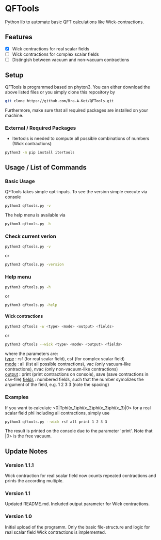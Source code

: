 # QFTools
Python lib to automate basic QFT calculations like Wick-contractions.
## Features
- [x] Wick contractions for real scalar fields
- [ ] Wick contractions for complex scalar fields
- [ ] Distingish between vacuum and non-vacuum contractions
## Setup
QFTools is programmed based on phyton3. You can either download the above listed files or you simply clone this repository by
```bash
git clone https://github.com/Bra-A-Ket/QFTools.git
```
Furthermore, make sure that all required packages are installed on your machine.
### External / Required Packages
- Itertools is needed to compute all possible combinations of numbers (Wick contractions)
```bash
python3 -m pip install itertools
```
## Usage / List of Commands
### Basic Usage
QFTools takes simple opt-inputs. To see the version simple execute via console
```bash
python3 qftools.py -v
```
The help menu is available via
```bash
python3 qftools.py -h
```
### Check current verion
```bash
python3 qftools.py -v
```
or
```bash
python3 qftools.py -version
```
### Help menu
```bash
python3 qftools.py -h
```
or
```bash
python3 qftools.py -help
```
#### Wick contractions
```bash
python3 qftools -w <type> <mode> <output> <fields>
```
or
```bash
python3 qftools --wick <type> <mode> <output> <fields>
```
where the parameters are:\
<ins>type</ins> : rsf (for real scalar field), csf (for complex scalar field)\
<ins>mode</ins> : all (list all possible contractions), vac (only vacuum-like contractions), nvac (only non-vacuum-like contractions)\
<ins>output</ins> : print (print contractions on console), save (save contractions in csv-file)
<ins>fields</ins> : numbered fields, such that the number symolizes the argument of the field, e.g. 1 2 3 3 (note the spacing)
### Examples
If you want to calculate <0|Tphi(x_1)phi(x_2)phi(x_3)phi(x_3)|0> for a real scalar field phi including all contractions, simply use
```bash
python3 qftools.py --wick rsf all print 1 2 3 3
```
The result is printed on the console due to the parameter 'print'. Note that |0> is the free vacuum.
## Update Notes
### Version 1.1.1
Wick contraction for real scalar field now counts repeated contractions and prints the according multiple.
### Version 1.1
Updated README.md. Included output parameter for Wick contractions.
### Version 1.0
Initial upload of the programm. Only the basic file-structure and logic for real scalar field Wick contractions is implemented.
